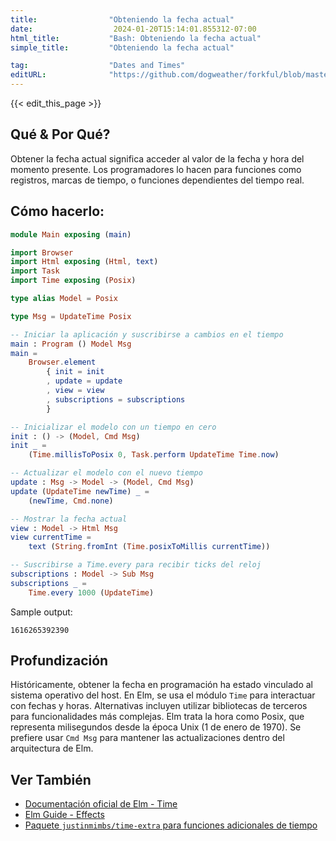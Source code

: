 ```yaml
---
title:                "Obteniendo la fecha actual"
date:                  2024-01-20T15:14:01.855312-07:00
html_title:           "Bash: Obteniendo la fecha actual"
simple_title:         "Obteniendo la fecha actual"

tag:                  "Dates and Times"
editURL:              "https://github.com/dogweather/forkful/blob/master/content/es/elm/getting-the-current-date.md"
---
```


{{< edit_this_page >}}

## Qué & Por Qué?

Obtener la fecha actual significa acceder al valor de la fecha y hora del momento presente. Los programadores lo hacen para funciones como registros, marcas de tiempo, o funciones dependientes del tiempo real.

## Cómo hacerlo:

```Elm
module Main exposing (main)

import Browser
import Html exposing (Html, text)
import Task
import Time exposing (Posix)

type alias Model = Posix

type Msg = UpdateTime Posix

-- Iniciar la aplicación y suscribirse a cambios en el tiempo
main : Program () Model Msg
main =
    Browser.element
        { init = init
        , update = update
        , view = view
        , subscriptions = subscriptions
        }

-- Inicializar el modelo con un tiempo en cero
init : () -> (Model, Cmd Msg)
init _ =
    (Time.millisToPosix 0, Task.perform UpdateTime Time.now)

-- Actualizar el modelo con el nuevo tiempo
update : Msg -> Model -> (Model, Cmd Msg)
update (UpdateTime newTime) _ =
    (newTime, Cmd.none)

-- Mostrar la fecha actual
view : Model -> Html Msg
view currentTime =
    text (String.fromInt (Time.posixToMillis currentTime))

-- Suscribirse a Time.every para recibir ticks del reloj
subscriptions : Model -> Sub Msg
subscriptions _ =
    Time.every 1000 (UpdateTime)

```

Sample output:
```
1616265392390
```

## Profundización

Históricamente, obtener la fecha en programación ha estado vinculado al sistema operativo del host. En Elm, se usa el módulo `Time` para interactuar con fechas y horas. Alternativas incluyen utilizar bibliotecas de terceros para funcionalidades más complejas. Elm trata la hora como Posix, que representa milisegundos desde la época Unix (1 de enero de 1970). Se prefiere usar `Cmd Msg` para mantener las actualizaciones dentro del arquitectura de Elm.

## Ver También

- [Documentación oficial de Elm - Time](https://package.elm-lang.org/packages/elm/time/latest/)
- [Elm Guide - Effects](https://guide.elm-lang.org/effects/)
- [Paquete `justinmimbs/time-extra` para funciones adicionales de tiempo](https://package.elm-lang.org/packages/justinmimbs/time-extra/latest/)
